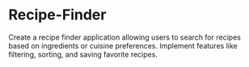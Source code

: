 # Recipe-Finder
Create a recipe finder application allowing users to search for recipes based on ingredients or cuisine preferences. Implement features like filtering, sorting, and saving favorite recipes.
